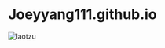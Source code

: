 # Joeyyang111.github.io
![laotzu](https://user-images.githubusercontent.com/101511974/158086406-0b8a8808-f681-46ea-9973-b210c3fe29ab.jpg)

